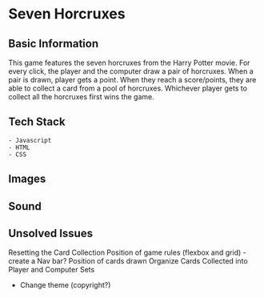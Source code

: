 # Seven Horcruxes

## Basic Information

This game features the seven horcruxes from the Harry Potter movie. For every click, the player and the computer draw a pair of horcruxes. When a pair is drawn, player gets a point. When they reach a score/points, they are able to  collect a card from a pool of horcruxes. Whichever player gets to collect all the horcruxes first wins the game.

## Tech Stack
    - Javascript
    - HTML
    - CSS

## Images


## Sound

[](Sound/Harry_Potter_Theme_Song_Hedwigs_Theme.mp3)

## Unsolved Issues

Resetting the Card Collection
Position of game rules (flexbox and grid) - create a Nav bar?
Position of cards drawn
Organize Cards Collected into Player and Computer Sets
* Change theme (copyright?)